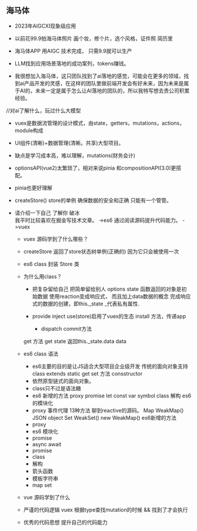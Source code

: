 ## 海马体

- 2023年AIGCXI现象级应用
- 以前花99.9拍海马体照片
    画个妆，修个片，选个风格，证件照  简历里


- 海马体APP 用AIGC 技术完成，
    只需9.9就可以生产

- LLM找到应用场景落地的成功案列，tokens赚钱。

- 我很想加入海马体，这只团队找到了ai落地的感觉，可能会在更多的领域，找到ai产品开发的灵感，在这样的团队里做前端开发会有好未来，因为未来是属于AI的，未来一定是属于怎么让AI落地的团队的，所以我特写想去贵公司积累经验。


//对ai了解什么，玩过什么大模型

- vuex是数据流管理的设计模式，由state，getters，mutations，actions，module构成
- UI组件(清晰)+数据管理(清晰。共享)大型项目。


- 缺点是学习成本高，难以理解，mutations(财务会计)
- optionsAPI(vue2)太繁琐了，相对来说pinia 和compositionAPI(3.0)更搭配。
- pinia也更好理解
- createStore()   store的单例   确保数据的安全和正确  只能有一个管管。



-  请介绍一下自己
    了解你
    破冰    
        我平时比较喜欢在掘金写技术文章。  ->es6
        通过阅读源码提升代码能力。      ->vuex


    - vuex 源码学到了什么哪些？
    - createStore  返回了store状态树单例(正确的)
    因为它只会被使用一次
    - es6 class 封装 Store 类
    - 为什么用class？
      - 把复杂留给自己  把简单留给别人
      options state 函数返回的对象是初始数据
      使用reaction变成响应式，
      而且加上data数据的概念
      完成响应式的数据的创建，即this._state
      _代表私有属性.

      - provide inject
        use(store)启用了vuex的生态
        install 方法，传递app
        - dispatch  commit方法
        


      get 方法  get state  返回this._state.data
      data 


    - es6 class 语法
        - es6主要的目的是让JS适合大型项目企业级开发
                传统的面向对象支持
                class extends   static  get set 方法  consstructor
       - 依然原型链式的面向对象。
       - class只不过是语法糖
       - es6 新增的方法 proxy  promise let const var symbol class  解构   es6的模块化
       - proxy 事件代理 13种方法
       聊到reactive的源码。  Map  WeakMap()    JSON object
                            Set  WeakSet()
                            new WeakMap() 
        es6新增的方法
        - proxy
        - es6 模块化
        - promise
        - async await
        - promise
        - class
        - 解构
        - 箭头函数
        - 模板字符串
        - map set

    - vue 源码学到了什么
    - 严谨的代码逻辑
        vuex 根据type查找mutation的时候 && 找到了才会执行

    - 优秀的代码思想
            提升自己的代码能力





